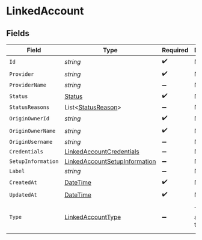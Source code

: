 # LinkedAccount


## Fields

| Field                                                                                     | Type                                                                                      | Required                                                                                  | Description                                                                               | Example                                                                                   |
| ----------------------------------------------------------------------------------------- | ----------------------------------------------------------------------------------------- | ----------------------------------------------------------------------------------------- | ----------------------------------------------------------------------------------------- | ----------------------------------------------------------------------------------------- |
| `Id`                                                                                      | *string*                                                                                  | :heavy_check_mark:                                                                        | N/A                                                                                       |                                                                                           |
| `Provider`                                                                                | *string*                                                                                  | :heavy_check_mark:                                                                        | N/A                                                                                       |                                                                                           |
| `ProviderName`                                                                            | *string*                                                                                  | :heavy_minus_sign:                                                                        | N/A                                                                                       |                                                                                           |
| `Status`                                                                                  | [Status](../../Models/Components/Status.md)                                               | :heavy_check_mark:                                                                        | N/A                                                                                       |                                                                                           |
| `StatusReasons`                                                                           | List<[StatusReason](../../Models/Components/StatusReason.md)>                             | :heavy_minus_sign:                                                                        | N/A                                                                                       |                                                                                           |
| `OriginOwnerId`                                                                           | *string*                                                                                  | :heavy_check_mark:                                                                        | N/A                                                                                       |                                                                                           |
| `OriginOwnerName`                                                                         | *string*                                                                                  | :heavy_check_mark:                                                                        | N/A                                                                                       |                                                                                           |
| `OriginUsername`                                                                          | *string*                                                                                  | :heavy_minus_sign:                                                                        | N/A                                                                                       |                                                                                           |
| `Credentials`                                                                             | [LinkedAccountCredentials](../../Models/Components/LinkedAccountCredentials.md)           | :heavy_minus_sign:                                                                        | N/A                                                                                       |                                                                                           |
| `SetupInformation`                                                                        | [LinkedAccountSetupInformation](../../Models/Components/LinkedAccountSetupInformation.md) | :heavy_minus_sign:                                                                        | N/A                                                                                       |                                                                                           |
| `Label`                                                                                   | *string*                                                                                  | :heavy_minus_sign:                                                                        | N/A                                                                                       |                                                                                           |
| `CreatedAt`                                                                               | [DateTime](https://learn.microsoft.com/en-us/dotnet/api/system.datetime?view=net-5.0)     | :heavy_check_mark:                                                                        | N/A                                                                                       |                                                                                           |
| `UpdatedAt`                                                                               | [DateTime](https://learn.microsoft.com/en-us/dotnet/api/system.datetime?view=net-5.0)     | :heavy_check_mark:                                                                        | N/A                                                                                       |                                                                                           |
| `Type`                                                                                    | [LinkedAccountType](../../Models/Components/LinkedAccountType.md)                         | :heavy_minus_sign:                                                                        | The account type                                                                          | [<br/>"PRODUCTION",<br/>"TEST"<br/>]                                                      |